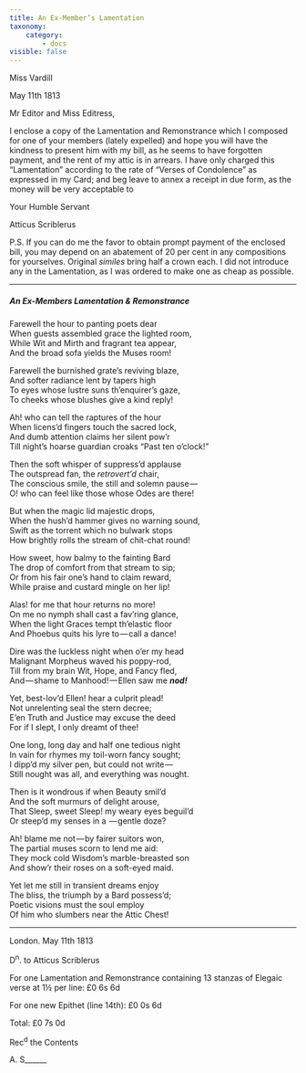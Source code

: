 ```yaml
---
title: An Ex-Member’s Lamentation
taxonomy:
    category:
        - docs
visible: false
---
```


<div class="author">Miss Vardill</div>

May 11th 1813

Mr Editor and Miss Editress,

I enclose a copy of the Lamentation and Remonstrance which I composed for one of your members (lately expelled) and hope you will have the kindness to present him with my bill, as he seems to have forgotten payment, and the rent of my attic is in arrears. I have only charged this “Lamentation” according to the rate of “Verses of Condolence” as expressed in my Card; and beg leave to annex a receipt in due form, as the money will be very acceptable to  

Your Humble Servant  

Atticus Scriblerus

P.S. If you can do me the favor to obtain prompt payment of the enclosed bill, you may depend on an abatement of 20 per cent in any compositions for yourselves. Original *similes* bring half a crown each. I did not introduce any in the Lamentation, as I was ordered to make one as cheap as possible.

---

##### An Ex-Members Lamentation & Remonstrance

Farewell the hour to panting poets dear  
When guests assembled grace the lighted room,  
While Wit and Mirth and fragrant tea appear,  
And the broad sofa yields the Muses room!

Farewell the burnished grate’s reviving blaze,  
And softer radiance lent by tapers high  
To eyes whose lustre suns th’enquirer’s gaze,  
To cheeks whose blushes give a kind reply!  

Ah! who can tell the raptures of the hour  
When licens’d fingers touch the sacred lock,  
And dumb attention claims her silent pow’r  
Till night’s hoarse guardian croaks “Past ten o’clock!”

Then the soft whisper of suppress’d applause  
The outspread fan, the *retrovert’d* chair,  
The conscious smile, the still and solemn pause —   
O! who can feel like those whose Odes are there!  

But when the magic lid majestic drops,  
When the hush’d hammer gives no warning sound,  
Swift as the torrent which no bulwark stops  
How brightly rolls the stream of chit-chat round!  

How sweet, how balmy to the fainting Bard  
The drop of comfort from that stream to sip;  
Or from his fair one’s hand to claim reward,  
While praise and custard mingle on her lip!  

Alas! for me that hour returns no more!  
On me no nymph shall cast a fav’ring glance,  
When the light Graces tempt th’elastic floor  
And Phoebus quits his lyre to — call a dance!  

Dire was the luckless night when o’er my head  
Malignant Morpheus waved his poppy-rod,  
Till from my brain Wit, Hope, and Fancy fled,  
And — shame to Manhood! — Ellen saw me ***nod!***  

Yet, best-lov’d Ellen! hear a culprit plead!  
Not unrelenting seal the stern decree;  
E’en Truth and Justice may excuse the deed  
For if I slept, I only dreamt of thee!  

One long, long day and half one tedious night  
In vain for rhymes my toil-worn fancy sought;  
I dipp’d my silver pen, but could not write —   
Still nought was all, and everything was nought.  

Then is it wondrous if when Beauty smil’d  
And the soft murmurs of delight arouse,  
That Sleep, sweet Sleep! my weary eyes beguil’d  
Or steep’d my senses in a  — gentle doze?

Ah! blame me not — by fairer suitors won,  
The partial muses scorn to lend me aid:  
They mock cold Wisdom’s marble-breasted son  
And show’r their roses on a soft-eyed maid.  

Yet let me still in transient dreams enjoy  
The bliss, the triumph by a Bard possess’d;  
Poetic visions must the soul employ  
Of him who slumbers near the Attic Chest!

---

London. May 11th 1813  


D<sup>n</sup>. to Atticus Scriblerus  

For one Lamentation and Remonstrance containing 13 stanzas of Elegaic verse at 1½ per line: £0 6s 6d

For one new Epithet (line 14th): £0 0s 6d

Total: £0 7s 0d

Rec<sup>d</sup> the Contents

A. S______
